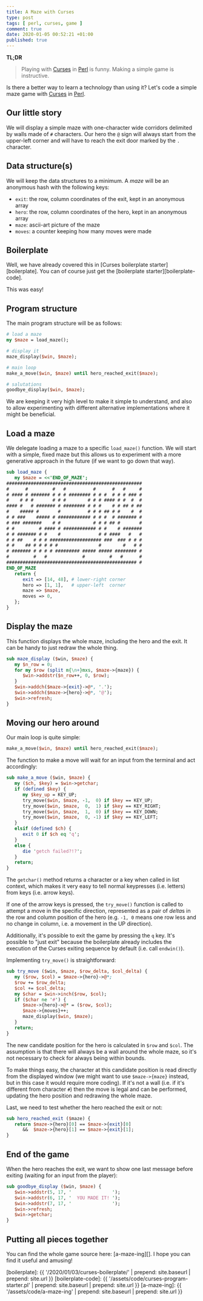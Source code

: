 ```yaml
---
title: A Maze with Curses
type: post
tags: [ perl, curses, game ]
comment: true
date: 2020-01-05 00:52:21 +01:00
published: true
---
```


**TL;DR**

> Playing with [Curses][] in [Perl][] is funny. Making a simple game is
> instructive.

Is there a better way to learn a technology than using it? Let's code a
simple maze game with [Curses][] in [Perl][].

## Our little story

We will display a simple maze with one-character wide corridors delimited by
walls made of `#` characters. Our hero the `@` sign will always start from
the upper-left corner and will have to reach the exit door marked by the `.`
character.


## Data structure(s)

We will keep the data structures to a minimum. A *maze* will be an anonymous
hash with the following keys:

- `exit`: the row, column coordinates of the exit, kept in an anonymous array
- `hero`: the row, column coordinates of the hero, kept in an anonymous array
- `maze`: ascii-art picture of the maze
- `moves`: a counter keeping how many moves were made

## Boilerplate

Well, we have already covered this in [Curses boilerplate
starter][boilerplate]. You can of course just get the [boilerplate
starter][boilerplate-code].

This was easy!


## Program structure

The main program structure will be as follows:

```perl
# load a maze
my $maze = load_maze();

# display it
maze_display($win, $maze);

# main loop
make_a_move($win, $maze) until hero_reached_exit($maze);

# salutations
goodbye_display($win, $maze);
```

We are keeping it very high level to make it simple to understand, and also
to allow experimenting with different alternative implementations where it
might be beneficial.


## Load a maze

We delegate loading a maze to a specific `load_maze()` function. We will
start with a simple, fixed maze but this allows us to experiment with a more
generative approach in the future (if we want to go down that way).

```perl
sub load_maze {
   my $maze = <<'END_OF_MAZE';
##################################################
#      #         #   #          #      #   #     #
# #### # ####### # # # ######## # # #  # # # ### #
#    # # #       # # #        # # # #### # #  #  #
#### #   # ####### # ######## # # #    # # ## # ##
#    ##### #       #          # # # ## # #    #  #
# # ###    ##### # ############ # # #  # ####### #
# ### #######    # #            # # # ## #       #
# #         # #### # ############ # #    # #######
# # ####### # #    #              # # ####   #   #
# # ##    # # # ################### ###  ### # # #
# #    ## # # # # #               #        #   # #
# ####### # # # # ######### ##### ##### ######## #
#         #   #             #         #   #      #
################################################ #
END_OF_MAZE
   return {
      exit => [14, 48], # lower-right corner
      hero => [1, 1],   # upper-left  corner
      maze => $maze,
      moves => 0,
   };
}
```

## Display the maze

This function displays the whole maze, including the hero and the exit. It
can be handy to just redraw the whole thing.

```perl
sub maze_display ($win, $maze) {
   my $n_row = 0;
   for my $row (split m{\n+}mxs, $maze->{maze}) {
      $win->addstr($n_row++, 0, $row);
   }
   $win->addch($maze->{exit}->@*, '.');
   $win->addch($maze->{hero}->@*, '@');
   $win->refresh;
}
```

## Moving our hero around

Our main loop is quite simple:

```perl
make_a_move($win, $maze) until hero_reached_exit($maze);
```

The function to make a move will wait for an input from the terminal and act
accordingly:

```perl
sub make_a_move ($win, $maze) {
   my ($ch, $key) = $win->getchar;
   if (defined $key) {
      my $key_up = KEY_UP;
      try_move($win, $maze, -1,  0) if $key == KEY_UP;
      try_move($win, $maze,  0,  1) if $key == KEY_RIGHT;
      try_move($win, $maze,  1,  0) if $key == KEY_DOWN;
      try_move($win, $maze,  0, -1) if $key == KEY_LEFT;
   }
   elsif (defined $ch) {
      exit 0 if $ch eq 'q';
   }
   else {
      die 'getch failed?!?';
   }
   return;
}
```

The `getchar()` method returns a character or a key when called in list
context, which makes it very easy to tell normal keypresses (i.e. letters)
from keys (i.e. arrow keys).

If one of the arrow keys is pressed, the `try_move()` function is called to
attempt a move in the specific direction, represented as a pair of *delta*s
in the row and column position of the hero (e.g. `-1, 0` means one row less
and no change in column, i.e. a movement in the UP direction).

Additionally, it's possible to exit the game by pressing the `q` key. It's
possible to "just exit" because the boilerplate already includes the
execution of the Curses exiting sequence by default (i.e. call `endwin()`).

Implementing `try_move()` is straightforward:

```perl
sub try_move ($win, $maze, $row_delta, $col_delta) {
   my ($row, $col) = $maze->{hero}->@*;
   $row += $row_delta;
   $col += $col_delta;
   my $char = $win->inch($row, $col);
   if ($char ne '#') {
      $maze->{hero}->@* = ($row, $col);
      $maze->{moves}++;
      maze_display($win, $maze);
   }
   return;
}
```

The new candidate position for the hero is calculated in `$row` and `$col`.
The assumption is that there will always be a wall around the whole maze, so
it's not necessary to check for always being within bounds.

To make things easy, the character at this candidate position is read
directly from the displayed window (we might want to use `$maze->{maze}`
instead, but in this case it would require more coding). If it's not a wall
(i.e. if it's different from character `#`) then the move is legal and can
be performed, updating the hero position and redrawing the whole maze.

Last, we need to test whether the hero reached the exit or not:

```perl
sub hero_reached_exit ($maze) {
   return $maze->{hero}[0] == $maze->{exit}[0]
      &&  $maze->{hero}[1] == $maze->{exit}[1];
}
```

## End of the game

When the hero reaches the exit, we want to show one last message before
exiting (waiting for an input from the player):

```perl
sub goodbye_display ($win, $maze) {
   $win->addstr(5, 17, '               ');
   $win->addstr(6, 17, '  YOU MADE IT! ');
   $win->addstr(7, 17, '               ');
   $win->refresh;
   $win->getchar;
}
```

## Putting all pieces together

You can find the whole game source here: [a-maze-ing][]. I hope you can find
it useful and amusing!


[Curses]: https://metacpan.org/pod/Curses
[Perl]: https://www.perl.org/
[boilerplate]: {{ '/2020/01/03/curses-boilerplate/' | prepend: site.baseurl | prepend: site.url }}
[boilerplate-code]: {{ '/assets/code/curses-program-starter.pl' | prepend: site.baseurl | prepend: site.url }}
[a-maze-ing]: {{ '/assets/code/a-maze-ing' | prepend: site.baseurl | prepend: site.url }}
